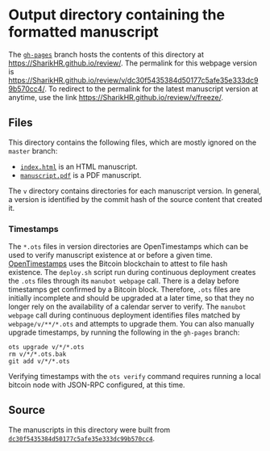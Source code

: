 # Output directory containing the formatted manuscript

The [`gh-pages`](https://github.com/SharikHR/review/tree/gh-pages) branch hosts the contents of this directory at <https://SharikHR.github.io/review/>.
The permalink for this webpage version is <https://SharikHR.github.io/review/v/dc30f5435384d50177c5afe35e333dc99b570cc4/>.
To redirect to the permalink for the latest manuscript version at anytime, use the link <https://SharikHR.github.io/review/v/freeze/>.

## Files

This directory contains the following files, which are mostly ignored on the `master` branch:

+ [`index.html`](index.html) is an HTML manuscript.
+ [`manuscript.pdf`](manuscript.pdf) is a PDF manuscript.

The `v` directory contains directories for each manuscript version.
In general, a version is identified by the commit hash of the source content that created it.

### Timestamps

The `*.ots` files in version directories are OpenTimestamps which can be used to verify manuscript existence at or before a given time.
[OpenTimestamps](https://opentimestamps.org/) uses the Bitcoin blockchain to attest to file hash existence.
The `deploy.sh` script run during continuous deployment creates the `.ots` files through its `manubot webpage` call.
There is a delay before timestamps get confirmed by a Bitcoin block.
Therefore, `.ots` files are initially incomplete and should be upgraded at a later time, so that they no longer rely on the availability of a calendar server to verify.
The `manubot webpage` call during continuous deployment identifies files matched by `webpage/v/**/*.ots` and attempts to upgrade them.
You can also manually upgrade timestamps, by running the following in the `gh-pages` branch:

```shell
ots upgrade v/*/*.ots
rm v/*/*.ots.bak
git add v/*/*.ots
```

Verifying timestamps with the `ots verify` command requires running a local bitcoin node with JSON-RPC configured, at this time.

## Source

The manuscripts in this directory were built from
[`dc30f5435384d50177c5afe35e333dc99b570cc4`](https://github.com/SharikHR/review/commit/dc30f5435384d50177c5afe35e333dc99b570cc4).
